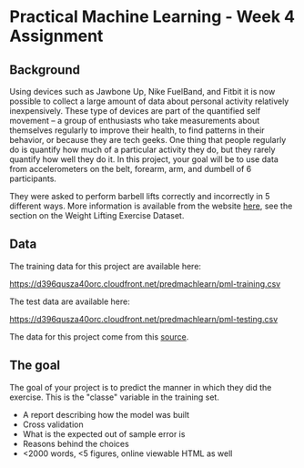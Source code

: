 # Practical Machine Learning - Week 4 Assignment

## Background

Using devices such as Jawbone Up, Nike FuelBand, and Fitbit it is now possible to collect a large amount of data about personal activity relatively inexpensively.
These type of devices are part of the quantified self movement – a group of enthusiasts who take measurements about themselves regularly to improve their health,
to find patterns in their behavior, or because they are tech geeks. One thing that people regularly do is quantify how much of a particular activity they do,
but they rarely quantify how well they do it. In this project, your goal will be to use data from accelerometers on the belt, forearm, arm,
and dumbell of 6 participants.

They were asked to perform barbell lifts correctly and incorrectly in 5 different ways. More information is available from the website [here](http://groupware.les.inf.puc-rio.br/har), see the section on the Weight Lifting Exercise Dataset.

## Data

The training data for this project are available here:

https://d396qusza40orc.cloudfront.net/predmachlearn/pml-training.csv

The test data are available here:

https://d396qusza40orc.cloudfront.net/predmachlearn/pml-testing.csv

The data for this project come from this [source](http://groupware.les.inf.puc-rio.br/har).

## The goal

The goal of your project is to predict the manner in which they did the exercise. This is the "classe" variable in the training set.

* A report describing how the model was built
* Cross validation
* What is the expected out of sample error is
* Reasons behind the choices
* <2000 words, <5 figures, online viewable HTML as well


